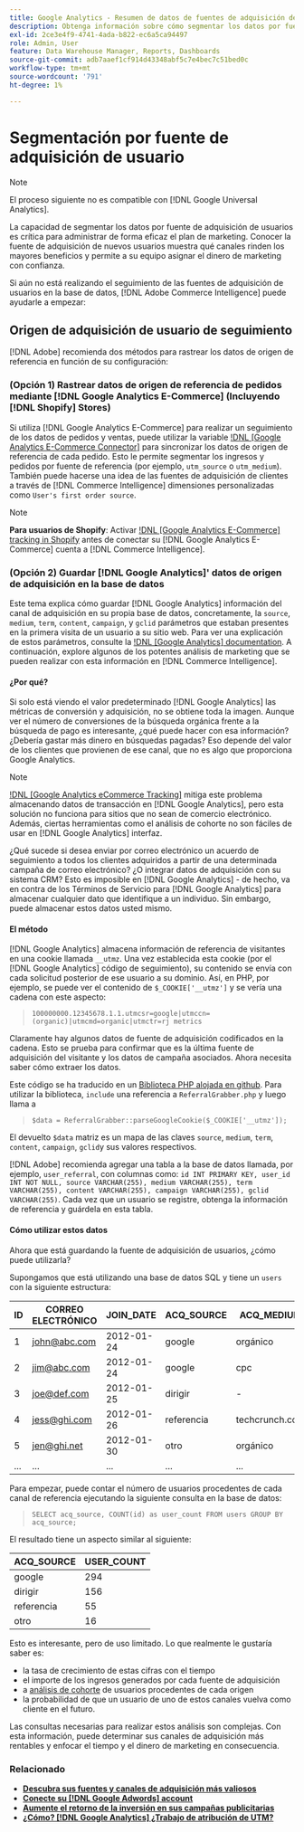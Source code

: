```yaml
---
title: Google Analytics - Resumen de datos de fuentes de adquisición de usuarios de seguimiento
description: Obtenga información sobre cómo segmentar los datos por fuente de adquisición de usuarios.
exl-id: 2ce3e4f9-4741-4ada-b822-ec6a5ca94497
role: Admin, User
feature: Data Warehouse Manager, Reports, Dashboards
source-git-commit: adb7aaef1cf914d43348abf5c7e4bec7c51bed0c
workflow-type: tm+mt
source-wordcount: '791'
ht-degree: 1%

---
```


# Segmentación por fuente de adquisición de usuario

>[!NOTE]
>
>El proceso siguiente no es compatible con [!DNL Google Universal Analytics].

La capacidad de segmentar los datos por fuente de adquisición de usuarios es crítica para administrar de forma eficaz el plan de marketing. Conocer la fuente de adquisición de nuevos usuarios muestra qué canales rinden los mayores beneficios y permite a su equipo asignar el dinero de marketing con confianza.

Si aún no está realizando el seguimiento de las fuentes de adquisición de usuarios en la base de datos, [!DNL Adobe Commerce Intelligence] puede ayudarle a empezar:

## Origen de adquisición de usuario de seguimiento

[!DNL Adobe] recomienda dos métodos para rastrear los datos de origen de referencia en función de su configuración:

### (Opción 1) Rastrear datos de origen de referencia de pedidos mediante [!DNL Google Analytics E-Commerce] (Incluyendo [!DNL Shopify] Stores)

Si utiliza [!DNL Google Analytics E-Commerce] para realizar un seguimiento de los datos de pedidos y ventas, puede utilizar la variable [!DNL [Google Analytics E-Commerce Connector]](../importing-data/integrations/google-ecommerce.md) para sincronizar los datos de origen de referencia de cada pedido. Esto le permite segmentar los ingresos y pedidos por fuente de referencia (por ejemplo, `utm_source` o `utm_medium`). También puede hacerse una idea de las fuentes de adquisición de clientes a través de [!DNL Commerce Intelligence] dimensiones personalizadas como `User's first order source`.

>[!NOTE]
>
>**Para usuarios de Shopify**: Activar [!DNL [Google Analytics E-Commerce] tracking in Shopify](https://help.shopify.com/en/manual/reports-and-analytics/google-analytics#ecommerce-tracking) antes de conectar su [!DNL Google Analytics E-Commerce] cuenta a [!DNL Commerce Intelligence].

### (Opción 2) Guardar [!DNL Google Analytics]&#39; datos de origen de adquisición en la base de datos

Este tema explica cómo guardar [!DNL Google Analytics] información del canal de adquisición en su propia base de datos, concretamente, la `source`, `medium`, `term`, `content`, `campaign`, y `gclid` parámetros que estaban presentes en la primera visita de un usuario a su sitio web. Para ver una explicación de estos parámetros, consulte la [!DNL [Google Analytics] documentation](https://support.google.com/analytics/answer/1191184?hl=en#zippy=%2Cin-this-article). A continuación, explore algunos de los potentes análisis de marketing que se pueden realizar con esta información en [!DNL Commerce Intelligence].

#### ¿Por qué?

Si solo está viendo el valor predeterminado [!DNL Google Analytics] las métricas de conversión y adquisición, no se obtiene toda la imagen. Aunque ver el número de conversiones de la búsqueda orgánica frente a la búsqueda de pago es interesante, ¿qué puede hacer con esa información? ¿Debería gastar más dinero en búsquedas pagadas? Eso depende del valor de los clientes que provienen de ese canal, que no es algo que proporciona Google Analytics.

>[!NOTE]
>
>[!DNL [Google Analytics eCommerce Tracking]](https://developers.google.com/analytics/devguides/collection/gajs/gaTrackingEcommerce) mitiga este problema almacenando datos de transacción en [!DNL Google Analytics], pero esta solución no funciona para sitios que no sean de comercio electrónico. Además, ciertas herramientas como el análisis de cohorte no son fáciles de usar en [!DNL Google Analytics] interfaz.

¿Qué sucede si desea enviar por correo electrónico un acuerdo de seguimiento a todos los clientes adquiridos a partir de una determinada campaña de correo electrónico? ¿O integrar datos de adquisición con su sistema CRM? Esto es imposible en [!DNL Google Analytics] - de hecho, va en contra de los Términos de Servicio para [!DNL Google Analytics] para almacenar cualquier dato que identifique a un individuo. Sin embargo, puede almacenar estos datos usted mismo.

#### El método

[!DNL Google Analytics] almacena información de referencia de visitantes en una cookie llamada `__utmz`. Una vez establecida esta cookie (por el [!DNL Google Analytics] código de seguimiento), su contenido se envía con cada solicitud posterior de ese usuario a su dominio. Así, en PHP, por ejemplo, se puede ver el contenido de `$_COOKIE['__utmz']` y se vería una cadena con este aspecto:

> `100000000.12345678.1.1.utmcsr=google|utmccn=(organic)|utmcmd=organic|utmctr=rj metrics`

Claramente hay algunos datos de fuente de adquisición codificados en la cadena. Esto se prueba para confirmar que es la última fuente de adquisición del visitante y los datos de campaña asociados. Ahora necesita saber cómo extraer los datos.

Este código se ha traducido en un [Biblioteca PHP alojada en github](https://github.com/RJMetrics/referral-grabber-php). Para utilizar la biblioteca, `include` una referencia a `ReferralGrabber.php` y luego llama a

> `$data = ReferralGrabber::parseGoogleCookie($_COOKIE['__utmz']);`

El devuelto `$data` matriz es un mapa de las claves `source`, `medium`, `term`, `content`, `campaign`, `gclid`y sus valores respectivos.

[!DNL Adobe] recomienda agregar una tabla a la base de datos llamada, por ejemplo, `user_referral`, con columnas como: `id INT PRIMARY KEY, user_id INT NOT NULL, source VARCHAR(255), medium VARCHAR(255), term VARCHAR(255), content VARCHAR(255), campaign VARCHAR(255), gclid VARCHAR(255)`. Cada vez que un usuario se registre, obtenga la información de referencia y guárdela en esta tabla.

#### Cómo utilizar estos datos

Ahora que está guardando la fuente de adquisición de usuarios, ¿cómo puede utilizarla?

Supongamos que está utilizando una base de datos SQL y tiene un `users` con la siguiente estructura:

| ID | CORREO ELECTRÓNICO | JOIN_DATE | ACQ_SOURCE | ACQ_MEDIUM |
|--- |--- |--- |--- |--- |
| 1 | john@abc.com | 2012-01-24 | google | orgánico |
| 2 | jim@abc.com | 2012-01-24 | google | cpc |
| 3 | joe@def.com | 2012-01-25 | dirigir | - |
| 4 | jess@ghi.com | 2012-01-26 | referencia | techcrunch.com |
| 5 | jen@ghi.net | 2012-01-30 | otro | orgánico |
| ... | ... | ... | ... | ... |

Para empezar, puede contar el número de usuarios procedentes de cada canal de referencia ejecutando la siguiente consulta en la base de datos:

> `SELECT acq_source, COUNT(id) as user_count FROM users GROUP BY acq_source;`

El resultado tiene un aspecto similar al siguiente:

| ACQ_SOURCE | USER_COUNT |
|--- |--- |
| google | 294 |
| dirigir | 156 |
| referencia | 55 |
| otro | 16 |

Esto es interesante, pero de uso limitado. Lo que realmente le gustaría saber es:

* la tasa de crecimiento de estas cifras con el tiempo
* el importe de los ingresos generados por cada fuente de adquisición
* a [análisis de cohorte](https://en.wikipedia.org/wiki/Cohort_analysis) de usuarios procedentes de cada origen
* la probabilidad de que un usuario de uno de estos canales vuelva como cliente en el futuro.

Las consultas necesarias para realizar estos análisis son complejas. Con esta información, puede determinar sus canales de adquisición más rentables y enfocar el tiempo y el dinero de marketing en consecuencia.

### Relacionado

* **[Descubra sus fuentes y canales de adquisición más valiosos](../analysis/most-value-source-channel.md)**
* **[Conecte su [!DNL Google Adwords] account](../importing-data/integrations/google-adwords.md)**
* **[Aumente el retorno de la inversión en sus campañas publicitarias](../analysis/roi-ad-camp.md)**
* **[¿Cómo? [!DNL Google Analytics] ¿Trabajo de atribución de UTM?](../analysis/utm-attributes.md)**
